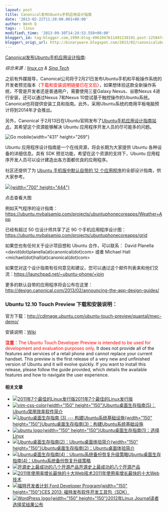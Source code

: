 ```yaml
--- 
layout: post 
title: Canonical发布Ubuntu手机应用设计指南 
date: '2013-02-22T11:20:00.001+08:00' 
author: Wenh Q
tags: - linux
modified\_time: '2013-09-30T14:24:53.558+08:00' 
blogger\_id: tag:blogger.com,1999:blog-4961947611491238191.post-125847412660496705
blogger\_orig\_url: http://binaryware.blogspot.com/2013/02/canonicalubuntu.html
---
```

[Canonical发布Ubuntu手机应用设计指南](http://blog.jobbole.com/33464/?utm_source=rss&utm_medium=rss&utm_campaign=canonical%25e5%258f%2591%25e5%25b8%2583ubuntu%25e6%2589%258b%25e6%259c%25ba%25e5%25ba%2594%25e7%2594%25a8%25e8%25ae%25be%25e8%25ae%25a1%25e6%258c%2587%25e5%258d%2597):

*综合来源：[linux.cn](http://linux.cn/thread/10007/1/1/) & [Sina
Tech](http://tech.sina.com.cn/n/pad/2013-02-20/08268073798.shtml)*

之前有外媒报导，Canonical公司将于2月21日发布Ubuntu手机和平板操作系统的开发者预览版本（<span
style="color: red;">下载和安装说明链接已在文后</span>），如果想体验这款全新操作系统，不管是开发者还是普通用户，需要使用三星Galaxy
Nexus、谷歌Nexus 4进行安装，还可以通过Nexus 7和Nexus
10尝试基于触控操作的Ubuntu系统。Canonical也将提供安装工具和指南。此外，采用Ubuntu系统的商用平板电脑预计将到2014年才会推出。

另外，Canonical
于2月13日在Ubuntu官网发布了[Ubuntu手机应用设计指南站点](http://design.ubuntu.com/apps)，其希望这个资源能够解决
Ubuntu 应用程序开发人员的尽可能多的问题。

![](http://developer.ubuntu.com/wp-content/uploads/2012/12/App-dev-tablet-GoMobile.png "Go mobile"){width="431"
height="269"}

Ubuntu 应用程序设计指南是一个在线资源，将会长期为大家提供 Ubuntu
各种设备的详细信息。具有 SDK 预览功能，希望在这个资源的支持下，Ubuntu
应用程序开发人员可以设计建造出各方面都优良的应用程序。

社区还提供了为 [Ubuntu 手机版中默认自带的 12
个应用程序](http://www.jonobacon.org/2013/01/23/community-driven-ubuntu-phone-core-apps/)的全部设计指南，供大家参考。


<div style="width: 710px;">

[![](https://ubuntu.mybalsamiq.com/projects/ubuntuphonecoreapps/Weather+App.png?version=11&etag=zkRwEiu3bSHe1dEMPYP7vSyEoN1QZTKn){width="700"
height="444"}](https://ubuntu.mybalsamiq.com/projects/ubuntuphonecoreapps/Weather+App.png?version=11&etag=zkRwEiu3bSHe1dEMPYP7vSyEoN1QZTKn)

点击查看大图

</div>



例如天气程序的设计指南：<https://ubuntu.mybalsamiq.com/projects/ubuntuphonecoreapps/Weather+App>

已经有超过 50 位设计师共享了近 90
个手机应用程序设计图：<https://ubuntu.mybalsamiq.com/projects/ubuntuphonecoreapps/grid>

如果您也有任何关于设计项目想和 Ubuntu 合作，可以联系： David Planella
&lt;david(dot)planella(at)canonical(dot)com&gt; 或者 Michael Hall
&lt;michael(dot)hall(at)canonical(dot)com&gt;

如果您对这个设计指南有任何意见和建议，您可以通过这个邮件列表来和他们交流：<https://launchpad.net/~ubuntu-phone/+join>

更多的默认自带的应用程序将会公布在这里：<http://design.canonical.com/2013/02/announcing-the-app-design-guides/>




### Ubuntu 12.10 Touch Preview 下载和安装说明：

官方下载：<http://cdimage.ubuntu.com/ubuntu-touch-preview/quantal/mwc-demo/>

安装说明：[Wiki](https://wiki.ubuntu.com/Touch/Install?action=show&redirect=TouchInstallProcess)

<span style="color: red;">**注意**</span>：<span style="color: red;">The
Ubuntu Touch Developer Preview is intended to be used for development
and evaluation purposes only</span>. It does not provide all of the
features and services of a retail phone and cannot replace your current
handset. This preview is the first release of a very new and unfinished
version of Ubuntu and it will evolve quickly. If you want to install
this release, please follow the guide provided, which details the
available features and how to navigate the user experience.




#### 相关文章

-   [![2011年7个最佳的Linux发行版](http://blog.jobbole.com/wp-content/plugins/wordpress-23-related-posts-plugin/static/thumbs/29.jpg)](http://blog.jobbole.com/1236/)[2011年7个最佳的Linux发行版](http://blog.jobbole.com/1236/)
-   [![vim-css-color](http://blog.jobbole.com/wp-content/uploads/2013/01/vim-css-color-150x150.png){width="150"
    height="150"}](http://blog.jobbole.com/32249/)[Ubuntu桌面生存指南(5)：Ubuntu常用效率软件简介](http://blog.jobbole.com/32249/)
-   [![Ubuntu桌面生存指南 (3) ---
    构建Ubuntu系统基础设施](http://blog.jobbole.com/wp-content/uploads/2012/11/startup-disk-creator-150x150.png){width="150"
    height="150"}](http://blog.jobbole.com/29848/)[Ubuntu桌面生存指南(3)：构建Ubuntu系统基础设施](http://blog.jobbole.com/29848/)
-   [![ubuntu
    logo](http://blog.jobbole.com/wp-content/uploads/2012/10/ubuntu-logo-150x150.jpg){width="150"
    height="150"}](http://blog.jobbole.com/29546/)[Ubuntu桌面生存指南(1)：选择
    Linux](http://blog.jobbole.com/29546/)
-   [![Ubuntu桌面生存指南(2)：Ubuntu桌面体验简介](http://blog.jobbole.com/wp-content/uploads/2012/10/ubuntu-01-150x150.png){width="150"
    height="150"}](http://blog.jobbole.com/29668/)[Ubuntu桌面生存指南(2)：Ubuntu桌面体验简介](http://blog.jobbole.com/29668/)
-   [![Ubuntu桌面生存指南(4)：Ubuntu系统备份恢复升级策略](http://blog.jobbole.com/wp-content/uploads/2013/02/ubuntu-logo1-150x150.jpg)](http://blog.jobbole.com/31218/)[Ubuntu桌面生存指南(4)：Ubuntu系统备份恢复升级策略](http://blog.jobbole.com/31218/)
-   [![开源史上最成功的八个开源产品](http://blog.jobbole.com/wp-content/uploads/2010/08/opensource-logo.gif)](http://blog.jobbole.com/179/)[开源史上最成功的八个开源产品](http://blog.jobbole.com/179/)
-   [![2011年使用率增长最快的十大Web技术](http://blog.jobbole.com/wp-content/uploads/2011/11/jQuery-logo.png)](http://blog.jobbole.com/11468/)[2011年使用率增长最快的十大Web技术](http://blog.jobbole.com/11468/)
-   [![福特开发者计划 Ford Developer
    Program](http://blog.jobbole.com/wp-content/uploads/2013/01/%E7%A6%8F%E7%89%B9%E5%BC%80%E5%8F%91%E8%80%85%E8%AE%A1%E5%88%92-Ford-Developer-Program-150x150.jpg){width="150"
    height="150"}](http://blog.jobbole.com/31702/)[CES 2013:
    福特发布软件开发工具包（SDK）](http://blog.jobbole.com/31702/)
-   [![WordPress
    logo](http://blog.jobbole.com/wp-content/uploads/2011/11/WordPress-logo-150x150.jpg){width="150"
    height="150"}](http://blog.jobbole.com/31329/)[2012年Linux
    Journal读者选择奖结果公布](http://blog.jobbole.com/31329/)

